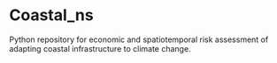 # Coastal_ns
Python repository for economic and spatiotemporal risk assessment of adapting coastal infrastructure to climate change.
